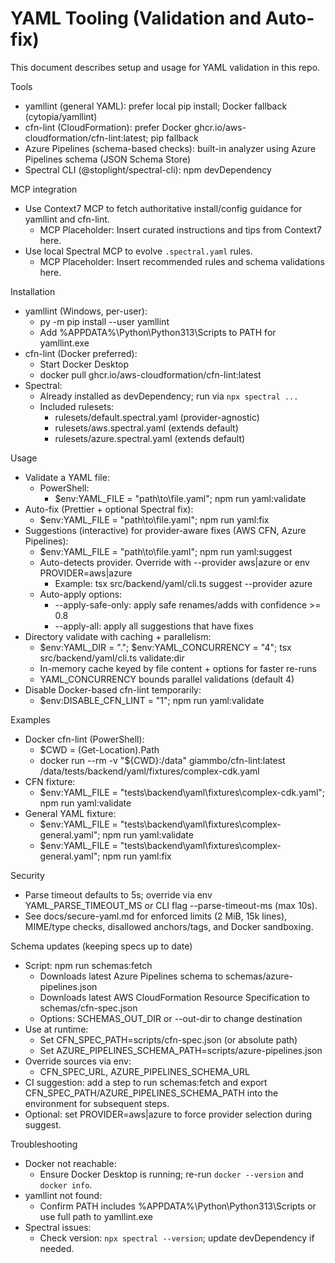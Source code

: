# YAML Tooling (Validation and Auto-fix)

This document describes setup and usage for YAML validation in this repo.

Tools
- yamllint (general YAML): prefer local pip install; Docker fallback (cytopia/yamllint)
- cfn-lint (CloudFormation): prefer Docker ghcr.io/aws-cloudformation/cfn-lint:latest; pip fallback
- Azure Pipelines (schema-based checks): built-in analyzer using Azure Pipelines schema (JSON Schema Store)
- Spectral CLI (@stoplight/spectral-cli): npm devDependency

MCP integration
- Use Context7 MCP to fetch authoritative install/config guidance for yamllint and cfn-lint.
  - MCP Placeholder: Insert curated instructions and tips from Context7 here.
- Use local Spectral MCP to evolve `.spectral.yaml` rules.
  - MCP Placeholder: Insert recommended rules and schema validations here.

Installation
- yamllint (Windows, per-user):
  - py -m pip install --user yamllint
  - Add %APPDATA%\Python\Python313\Scripts to PATH for yamllint.exe
- cfn-lint (Docker preferred):
  - Start Docker Desktop
  - docker pull ghcr.io/aws-cloudformation/cfn-lint:latest
- Spectral:
  - Already installed as devDependency; run via `npx spectral ...`
  - Included rulesets:
    - rulesets/default.spectral.yaml (provider-agnostic)
    - rulesets/aws.spectral.yaml (extends default)
    - rulesets/azure.spectral.yaml (extends default)

Usage
- Validate a YAML file:
  - PowerShell:
    - $env:YAML_FILE = "path\\to\\file.yaml"; npm run yaml:validate
- Auto-fix (Prettier + optional Spectral fix):
  - $env:YAML_FILE = "path\\to\\file.yaml"; npm run yaml:fix
- Suggestions (interactive) for provider-aware fixes (AWS CFN, Azure Pipelines):
  - $env:YAML_FILE = "path\\to\\file.yaml"; npm run yaml:suggest
  - Auto-detects provider. Override with --provider aws|azure or env PROVIDER=aws|azure
    - Example: tsx src/backend/yaml/cli.ts suggest --provider azure
  - Auto-apply options:
    - --apply-safe-only: apply safe renames/adds with confidence >= 0.8
    - --apply-all: apply all suggestions that have fixes
- Directory validate with caching + parallelism:
  - $env:YAML_DIR = "."; $env:YAML_CONCURRENCY = "4"; tsx src/backend/yaml/cli.ts validate:dir
  - In-memory cache keyed by file content + options for faster re-runs
  - YAML_CONCURRENCY bounds parallel validations (default 4)
- Disable Docker-based cfn-lint temporarily:
  - $env:DISABLE_CFN_LINT = "1"; npm run yaml:validate

Examples
- Docker cfn-lint (PowerShell):
  - $CWD = (Get-Location).Path
  - docker run --rm -v "${CWD}:/data" giammbo/cfn-lint:latest /data/tests/backend/yaml/fixtures/complex-cdk.yaml
- CFN fixture:
  - $env:YAML_FILE = "tests\\backend\\yaml\\fixtures\\complex-cdk.yaml"; npm run yaml:validate
- General YAML fixture:
  - $env:YAML_FILE = "tests\\backend\\yaml\\fixtures\\complex-general.yaml"; npm run yaml:validate
  - $env:YAML_FILE = "tests\\backend\\yaml\\fixtures\\complex-general.yaml"; npm run yaml:fix

Security
- Parse timeout defaults to 5s; override via env YAML_PARSE_TIMEOUT_MS or CLI flag --parse-timeout-ms (max 10s).
- See docs/secure-yaml.md for enforced limits (2 MiB, 15k lines), MIME/type checks, disallowed anchors/tags, and Docker sandboxing.

Schema updates (keeping specs up to date)
- Script: npm run schemas:fetch
  - Downloads latest Azure Pipelines schema to schemas/azure-pipelines.json
  - Downloads latest AWS CloudFormation Resource Specification to schemas/cfn-spec.json
  - Options: SCHEMAS_OUT_DIR or --out-dir to change destination
- Use at runtime:
  - Set CFN_SPEC_PATH=scripts/cfn-spec.json (or absolute path)
  - Set AZURE_PIPELINES_SCHEMA_PATH=scripts/azure-pipelines.json
- Override sources via env:
  - CFN_SPEC_URL, AZURE_PIPELINES_SCHEMA_URL
- CI suggestion: add a step to run schemas:fetch and export CFN_SPEC_PATH/AZURE_PIPELINES_SCHEMA_PATH into the environment for subsequent steps.
- Optional: set PROVIDER=aws|azure to force provider selection during suggest.

Troubleshooting
- Docker not reachable:
  - Ensure Docker Desktop is running; re-run `docker --version` and `docker info`.
- yamllint not found:
  - Confirm PATH includes %APPDATA%\Python\Python313\Scripts or use full path to yamllint.exe
- Spectral issues:
  - Check version: `npx spectral --version`; update devDependency if needed.

